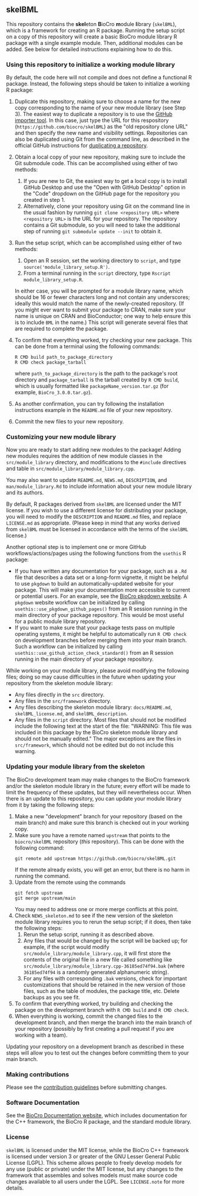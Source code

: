 <!-- WARNING: This file was included in this package by the the skeleton BioCro
     module library and should not be manually edited -->

## skelBML

This repository contains the **skel**eton **B**ioCro **m**odule **l**ibrary
(`skelBML`), which is a framework for creating an R package. Running the setup
script on a copy of this repository will create a basic BioCro module library R
package with a single example module. Then, additional modules can be added. See
below for detailed instructions explaining how to do this.

### Using this repository to initialize a working module library

By default, the code here will not compile and does not define a functional R
package. Instead, the following steps should be taken to initialize a working R
package:
1. Duplicate this repository, making sure to choose a name for the new copy
   corresponding to the name of your new module library (see Step 3). The
   easiest way to duplicate a repository is to use the
   [GitHub importer tool](https://github.com/new/import). In this case, just
   type the URL for this respository (`https://github.com/biocro/skelBML`) as
   the "old repository clone URL" and then specify the new name and visibility
   settings. Repositories can also be duplicated using Git from the command
   line, as described in the official GitHub instructions for
   [duplicating a repository](https://docs.github.com/en/repositories/creating-and-managing-repositories/duplicating-a-repository).
2. Obtain a local copy of your new repository, making sure to include the Git
   submodule code. This can be accomplished using either of two methods:
   1. If you are new to Git, the easiest way to get a local copy is to install
      GitHub Desktop and use the "Open with GitHub Desktop" option in the "Code"
      dropdown on the GitHub page for the repository you created in step 1.
   2. Alternatively, clone your repository using Git on the command
      line in the usual fashion by running `git clone <repository URL>` where
      `<repository URL>` is the URL for your repository. The repository
      contains a Git submodule, so you will need to take the additional step of
      running `git submodule update --init` to obtain it.
3. Run the setup script, which can be accomplished using either of two
   methods:
   1. Open an R session, set the working directory to `script`, and type
      `source('module_library_setup.R')`.
   2. From a terminal running in the `script` directory, type
      `Rscript module_library_setup.R`.

   In either case, you will be prompted for a module library name, which should
   be 16 or fewer characters long and not contain any underscores; ideally this
   would match the name of the newly-created repository. (If you might ever want
   to submit your package to CRAN, make sure your name is unique on CRAN and
   BioConductor; one way to help ensure this is to include `BML` in the name.)
   This script will generate several files that are required to complete the
   package.
5. To confirm that everything worked, try checking your new package. This can be
   done from a terminal using the following commands:
   ```
   R CMD build path_to_package_directory
   R CMD check package_tarball
   ```
   where `path_to_package_directory` is the path to the package's root directory
   and `package_tarball` is the tarball created by `R CMD build`, which is
   usually formatted like `packageName_version.tar.gz` (for example,
   `BioCro_3.0.0.tar.gz`).
6. As another confirmation, you can try following the installation instructions
   example in the `README.md` file of your new repository.
7. Commit the new files to your new repository.

### Customizing your new module library

Now you are ready to start adding new modules to the package! Adding new modules
requires the addition of new module classes in the `src/module_library`
directory, and modifications to the `#include` directives and table in
`src/module_library/module_library.cpp`.

You may also want to update `README.md`, `NEWS.md`, `DESCRIPTION`, and
`man/module_library.Rd` to include information about your new module library and
its authors.

By default, R packages derived from `skelBML` are licensed under the MIT
license. If you wish to use a different license for distributing your package,
you will need to modify the `DESCRIPTION` and `README.md` files, and replace
`LICENSE.md` as appropriate. (Please keep in mind that any works derived
from `skelBML` must be licensed in accordance with the terms of the `skelBML`
license.)

Another optional step is to implement one or more GitHub workflows/actions/pages
using the following functions from the `usethis` R package:
- If you have written any documentation for your package, such as a `.Rd` file
  that describes a data set or a long-form vignette, it might be helpful to use
  `pkgdown` to build an automatically-updated website for your package. This
  will make your documentation more accessible to current or potential users.
  For an example, see the
  [BioCro pkgdown website](https://ebimodeling.github.io/biocro-documentation/docs/index.html).
  A `pkgdown` website workflow can be initialized by calling
  `usethis::use_pkgdown_github_pages()` from an R session running in the main
  directory of your package repository. This would be most useful for a public
  module library repository.
- If you want to make sure that your package tests pass on multiple operating
  systems, it might be helpful to automatically run `R CMD check` on development
  branches before merging them into your main branch. Such a workflow can be
  initialized by calling `usethis::use_github_action_check_standard()` from an
  R session running in the main directory of your package repository.

While working on your module library, please avoid modifying the following
files; doing so may cause difficulties in the future when updating your
repository from the skeleton module library:
- Any files directly in the `src` directory.
- Any files in the `src/framework` directory.
- Any files describing the skeleton module library: `docs/README.md`,
  `skelBML_license.md`, and `skelBML_description`.
- Any files in the `script` directory.
Most files that should not be modified include the following text at the start
of the file: "WARNING: This file was included in this package by the BioCro
skeleton module library and should not be manually edited." The major exceptions
are the files in `src/framework`, which should not be edited but do not include
this warning.

### Updating your module library from the skeleton

The BioCro development team may make changes to the BioCro framework and/or the
skeleton module library in the future; every effort will be made to limit the
frequency of these updates, but they will nevertheless occur. When there is an
update to this repository, you can update your module library from it by taking
the following steps:
1. Make a new "development" branch for your repository (based on the main
   branch) and make sure this branch is checked out in your working copy.
2. Make sure you have a remote named `upstream` that points to the
   `biocro/skelBML` repository (_this_ repository). This can be done with the
   following command:
   ```
   git remote add upstream https://github.com/biocro/skelBML.git
   ```
   If the remote already exists, you will get an error, but there is no harm in
   running the command.
3. Update from the remote using the commands
   ```
   git fetch upstream
   git merge upstream/main
   ```
   You may need to address one or more merge conflicts at this point.
4. Check `NEWS_skeleton.md` to see if the new version of the skeleton module
   library requires you to rerun the setup script; if it does, then take the
   following steps:
   1. Rerun the setup script, running it as described above.
   2. Any files that would be changed by the script will be backed up; for
      example, if the script would modify
      `src/module_library/module_library.cpp`, it will first store the contents
      of the original file in a new file called something like
      `src/module_library/module_library.cpp-36185ed74f94.bak` (where
      `36185ed74f94` is a randomly generated alphanumeric string).
   3. For any files with corresponding `.bak` versions, check for important
      customizations that should be retained in the new version of those files,
      such as the table of modules, the package title, etc. Delete backups as
      you see fit.
5. To confirm that everything worked, try building and checking the package on
   the development branch with `R CMD build` and `R CMD check`.
6. When everything is working, commit the changed files to the development
   branch, and then merge the branch into the main branch of your repository
   (possibly by first creating a pull request if you are working with a team).

Updating your repository on a development branch as described in these steps
will allow you to test out the changes before committing them to your main
branch.

### Making contributions

Please see the
[contribution guidelines](https://github.com/ebimodeling/biocro/blob/main/developer_documentation/contribution_guidelines.md)
before submitting changes.

### Software Documentation

See the
[BioCro Documentation website](https://ebimodeling.github.io/biocro-documentation/),
which includes documentation for the C++ framework, the BioCro R package, and
the standard module library.

### License

`skelBML` is licensed under the MIT license, while the BioCro C++ framework is
licensed under version 3 or greater of the GNU Lesser General Public License
(LGPL). This scheme allows people to freely develop models for any use (public
or private) under the MIT license, but any changes to the framework that
assembles and solves models must make source code changes available to all users
under the LGPL. See `LICENSE.note` for more details.
